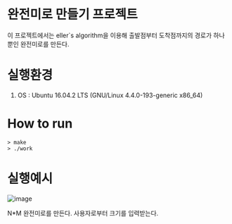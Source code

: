 # 완전미로 만들기 프로젝트

이 프로젝트에서는 eller`s algorithm을 이용해 출발점부터 도착점까지의 경로가 하나 뿐인 완전미로를 만든다.

# 실행환경
1. OS : Ubuntu 16.04.2 LTS (GNU/Linux 4.4.0-193-generic x86_64)

# How to run
```
> make
> ./work
```

# 실행예시

![image](https://user-images.githubusercontent.com/70252973/124465207-17f80b80-ddd0-11eb-93dd-04e072fd618e.png)

N*M 완전미로를 만든다. 사용자로부터 크기를 입력받는다.

